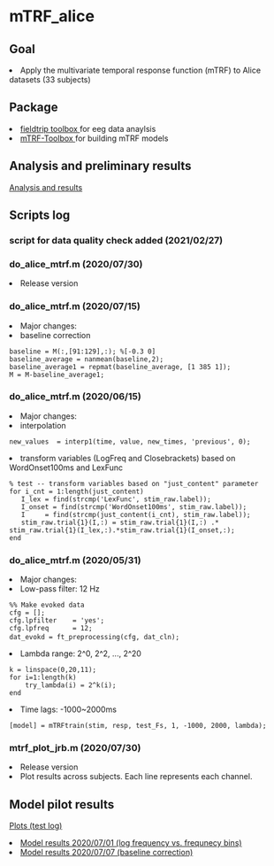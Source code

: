 # mTRF_alice

## Goal 
<li> Apply the multivariate temporal response function (mTRF) to Alice datasets (33 subjects)

## Package
<li> <a href= "http://www.fieldtriptoolbox.org/ "> fieldtrip toolbox  </a>for eeg data anaylsis </li>
<li> <a href= "https://www.mathworks.com/matlabcentral/fileexchange/74260-mtrf-toolbox "> mTRF-Toolbox  </a>for building mTRF models </li>

## Analysis and preliminary results 
<a href="https://docs.google.com/document/d/18uYyKKKWDdwy63MBitztqVP91SU9sQGMuj_efAxRaYE/edit?usp=sharing"> Analysis and results </a>
   
## Scripts log

### script for data quality check added (2021/02/27)

### do_alice_mtrf.m (2020/07/30)
<li> Release version </li>

### do_alice_mtrf.m (2020/07/15)
<li> Major changes: </li>
<li> baseline correction </li>
<pre><code>baseline = M(:,[91:129],:); %[-0.3 0]
baseline_average = nanmean(baseline,2);
baseline_average1 = repmat(baseline_average, [1 385 1]);
M = M-baseline_average1;</code></pre> 

### do_alice_mtrf.m (2020/06/15)
<li> Major changes: </li>
<li> interpolation </li>
<pre><code>new_values  = interp1(time, value, new_times, 'previous', 0);</code></pre>
<li> transform variables (LogFreq and Closebrackets) based on WordOnset100ms and LexFunc </li>
<pre><code>% test -- transform variables based on "just_content" parameter
for i_cnt = 1:length(just_content)
   I_lex = find(strcmp('LexFunc', stim_raw.label));
   I_onset = find(strcmp('WordOnset100ms', stim_raw.label));
   I     = find(strcmp(just_content(i_cnt), stim_raw.label));
   stim_raw.trial{1}(I,:) = stim_raw.trial{1}(I,:) .* stim_raw.trial{1}(I_lex,:).*stim_raw.trial{1}(I_onset,:);
end</code></pre>

### do_alice_mtrf.m (2020/05/31)
<li> Major changes: </li>
<li> Low-pass filter: 12 Hz </li>
<pre><code>%% Make evoked data
cfg = [];
cfg.lpfilter    = 'yes';
cfg.lpfreq      = 12;
dat_evokd = ft_preprocessing(cfg, dat_cln); </code> </pre>
<li> Lambda range: 2^0, 2^2, ..., 2^20 </li>
<pre><code>k = linspace(0,20,11);
for i=1:length(k)
    try_lambda(i) = 2^k(i);
end</code></pre>
<li> Time lags: -1000~2000ms </li>
<pre><code>[model] = mTRFtrain(stim, resp, test_Fs, 1, -1000, 2000, lambda);</code></pre>

### mtrf_plot_jrb.m  (2020/07/30)
<li> Release version </li>
<li> Plot results across subjects. Each line represents each channel. </li>


## Model pilot results
<a href="https://docs.google.com/document/d/19UscK-aBd9DBrC2d08MNdrNf46zX557kOHEIKHxp_uQ/edit?usp=sharing" > Plots (test log)</a>
<li> <a href= "https://docs.google.com/presentation/d/1ksen6Z7AjV4sGlXhzdczhrRMcbfHzUM_n95v5T1ZtuY/edit?usp=sharing"> Model results 2020/07/01 (log frequency vs. frequnecy bins)</a> </li>
<li> <a href= "https://docs.google.com/presentation/d/1AyeqNDTFWX9w-bKPvfFp32O2WdFZSkCLJI9JxGzhxi8/edit?usp=sharing"> Model results 2020/07/07 (baseline correction)</a> </li>


